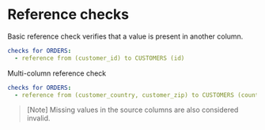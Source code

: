 # Reference checks

Basic reference check verifies that a value is present in another column.

```yaml
checks for ORDERS:
  - reference from (customer_id) to CUSTOMERS (id)
```

Multi-column reference check
```yaml
checks for ORDERS:
  - reference from (customer_country, customer_zip) to CUSTOMERS (country, zip)
```

> [Note] Missing values in the source columns are also considered invalid.
